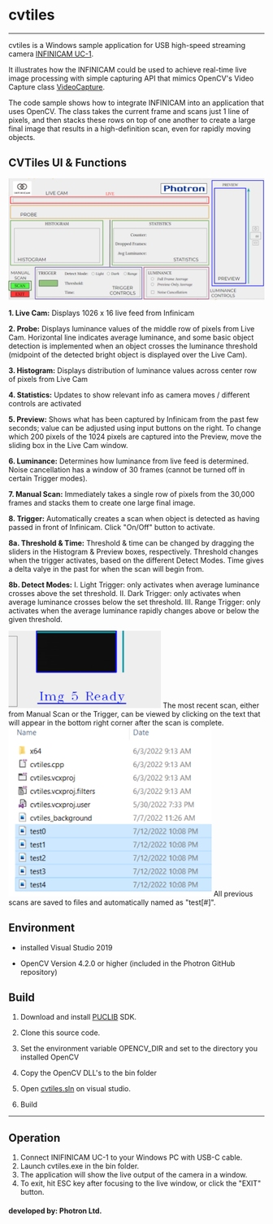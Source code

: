 # cvtiles


<hr>

cvtiles is a Windows sample application for USB high-speed streaming camera [INFINICAM UC-1](https://www.photron.co.jp/products/hsvcam/infinicam/).

It illustrates how the INFINICAM could be used to achieve real-time live image processing with simple capturing API that mimics OpenCV's Video Capture class [VideoCapture](https://docs.opencv.org/3.4/d8/dfe/classcv_1_1VideoCapture.html).

The code sample shows how to integrate INFINICAM into an application that uses OpenCV. The class takes the current frame and scans just 1 line of pixels, and then stacks these rows on top of one another to create a large final image that results in a high-definition scan, even for rapidly moving objects.

## CVTiles UI & Functions

<img src="images/UI_components.PNG" width="1000">

**1. Live Cam:** Displays 1026 x 16 live feed from Infinicam

**2. Probe:** Displays luminance values of the middle row of pixels from Live Cam. Horizontal line indicates average luminance, and some basic object detection is implemented when an object crosses the luminance threshold (midpoint of the detected bright object is displayed over the Live Cam). 

**3. Histogram:** Displays distribution of luminance values across center row of pixels from Live Cam

**4. Statistics:** Updates to show relevant info as camera moves / different controls are activated

**5. Preview:** Shows what has been captured by Infinicam from the past few seconds; value can be adjusted using input buttons on the right. To change which 200 pixels of the 1024 pixels are captured into the Preview, move the sliding box in the Live Cam window.

**6. Luminance:** Determines how luminance from live feed is determined. Noise cancellation has a window of 30 frames (cannot be turned off in certain Trigger modes).

**7. Manual Scan:** Immediately takes a single row of pixels from the 30,000 frames and stacks them to create one large final image.

**8. Trigger:** Automatically creates a scan when object is detected as having passed in front of Infinicam. Click "On/Off" button to activate.

**8a. Threshold & Time:** Threshold & time can be changed by dragging the sliders in the Histogram & Preview boxes, respectively. Threshold changes when the trigger activates, based on the different Detect Modes. Time gives a delta valye in the past for when the scan will begin from.

**8b. Detect Modes:**
	I. Light Trigger: only activates when average luminance crosses above the set threshold.
	II. Dark Trigger: only activates when average luminance crosses below the set threshold.
	III. Range Trigger: only activates when the average luminance rapidly changes above or below the given threshold.

<img src="images/img_ready.PNG" width="300"> 
The most recent scan, either from Manual Scan or the Trigger, can be viewed by clicking on the text that will appear in the bottom right corner after the scan is complete.

<img src="images/file_scans.PNG" width="400">
All previous scans are saved to files and automatically named as "test[#]". 


## Environment
* installed Visual Studio 2019

* OpenCV Version 4.2.0 or higher (included in the Photron GitHub repository)

## Build
1. Download and install [PUCLIB](https://www.photron.co.jp/products/hsvcam/infinicam/tech.html) SDK.

2. Clone this source code.

3. Set the environment variable OPENCV_DIR and set to the directory you installed OpenCV

4. Copy the OpenCV DLL's to the bin folder
   
5. Open [cvtiles.sln](./cvtiles.sln) on visual studio.

6. Build

------------

## Operation

1. Connect INIFINICAM UC-1 to your Windows PC with USB-C cable.
2. Launch cvtiles.exe in the bin folder.
3. The application will show the live output of the camera in a window.
4. To exit, hit ESC key after focusing to the live window, or click the "EXIT" button.


#### developed by: Photron Ltd.
